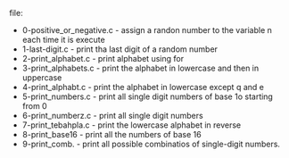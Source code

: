 file:

- 0-positive_or_negative.c - assign a randon number to the variable n each time it is execute
- 1-last-digit.c - print tha last digit of a random number
- 2-print_alphabet.c - print alphabet using for
- 3-print_alphabets.c - print the alphabet in lowercase and then in uppercase
- 4-print_alphabt.c - print the alphabet in lowercase except q and e
- 5-print_numbers.c - print all single digit numbers of base 1o starting from 0
- 6-print_numberz.c - print all single digit numbers
- 7-print_tebahpla.c - print the lowercase alphabet in reverse
- 8-print_base16 - print all the numbers of base 16
- 9-print_comb. - print all possible combinatios of single-digit numbers. 

